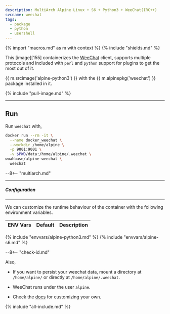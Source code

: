 ```yaml
---
description: MultiArch Alpine Linux + S6 + Python3 + WeeChat(IRC++)
svcname: weechat
tags:
  - package
  - python
  - usershell
---
```


{% import "macros.md" as m with context %}
{% include "shields.md" %}

This [image][155] containerizes the [WeeChat][1] client,
supports multiple protocols and included with `perl` and
`python` support for plugins to get the most out of it.

{{ m.srcimage('alpine-python3') }} with the {{
m.alpinepkg('weechat') }} package installed in it.

{% include "pull-image.md" %}

---
Run
---

Run `weechat` with,

``` sh
docker run --rm -it \
  --name docker_weechat \
  --workdir /home/alpine \
  -p 9001:9001 \
  -v $PWD/data:/home/alpine/.weechat \
woahbase/alpine-weechat \
  weechat
```

--8<-- "multiarch.md"

---
##### Configuration
---

We can customize the runtime behaviour of the container with the
following environment variables.

| ENV Vars                 | Default      | Description
| :---                     | :---         | :---
{% include "envvars/alpine-python3.md" %}
{% include "envvars/alpine-s6.md" %}

--8<-- "check-id.md"

Also,

* If you want to persist your weechat data, mount a directory at
  `/home/alpine/` or directly at `/home/alpine/.weechat`.

* WeeChat runs under the user `alpine`.

* Check the [docs][2] for customizing your own.

[1]: https://weechat.org/
[2]: https://weechat.org/doc/

{% include "all-include.md" %}
